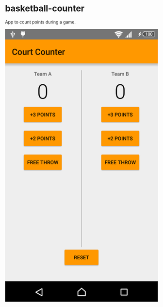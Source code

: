 # basketball-counter
App to count points during a game.

![alt tag](https://github.com/zurche/udacity-course-android-beginners/blob/master/basketball-counter/device-2016-04-25-213805.png)
